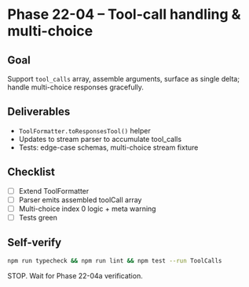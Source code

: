 # Phase 22-04 – Tool-call handling & multi-choice

## Goal

Support `tool_calls` array, assemble arguments, surface as single delta; handle multi-choice responses gracefully.

## Deliverables

- `ToolFormatter.toResponsesTool()` helper
- Updates to stream parser to accumulate tool_calls
- Tests: edge-case schemas, multi-choice stream fixture

## Checklist

- [ ] Extend ToolFormatter
- [ ] Parser emits assembled toolCall array
- [ ] Multi-choice index 0 logic + meta warning
- [ ] Tests green

## Self-verify

```bash
npm run typecheck && npm run lint && npm test --run ToolCalls
```

STOP. Wait for Phase 22-04a verification.
